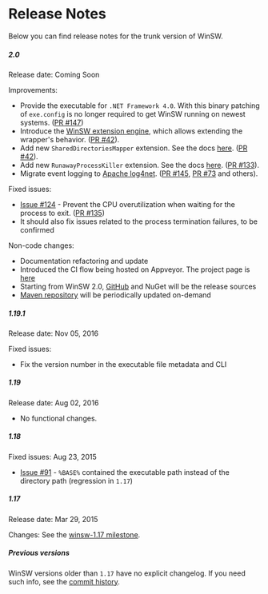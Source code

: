 Release Notes
====

Below you can find release notes for the trunk version of WinSW.

##### 2.0

Release date: Coming Soon

Improvements:
* Provide the executable for `.NET Framework 4.0`.
With this binary patching of `exe.config` is no longer required to get WinSW running on newest systems.
([PR #147](https://github.com/kohsuke/winsw/pull/147))
* Introduce the [WinSW extension engine](doc/extensions/extensions.md), which allows extending the wrapper's behavior.
([PR #42](https://github.com/kohsuke/winsw/pull/42)).
* Add new `SharedDirectoriesMapper` extension. See the docs [here](doc/extensions/sharedDirectoryMapper.md).
([PR #42](https://github.com/kohsuke/winsw/pull/42)).
* Add new `RunawayProcessKiller` extension. See the docs [here](doc/extensions/runawayProcessKiller.md).
([PR #133](https://github.com/kohsuke/winsw/pull/133)).
* Migrate event logging to [Apache log4net](https://logging.apache.org/log4net/). 
([PR #145](https://github.com/kohsuke/winsw/pull/145), [PR #73](https://github.com/kohsuke/winsw/pull/73) and others).

Fixed issues:
* [Issue #124](https://github.com/kohsuke/winsw/issues/124) - 
Prevent the CPU overutilization when waiting for the process to exit.
([PR #135](https://github.com/kohsuke/winsw/pull/135))
 * It should also fix issues related to the process termination failures, to be confirmed

Non-code changes:
* Documentation refactoring and update
* Introduced the CI flow being hosted on Appveyor. The project page is [here](https://ci.appveyor.com/project/oleg-nenashev/winsw)
* Starting from WinSW 2.0, [GitHub](https://github.com/kohsuke/winsw/releases) and NuGet will be the release sources
 * [Maven repository](http://repo.jenkins-ci.org/releases/com/sun/winsw/winsw/) will be periodically updated on-demand

##### 1.19.1

Release date: Nov 05, 2016

Fixed issues:

* Fix the version number in the executable file metadata and CLI

##### 1.19

Release date: Aug 02, 2016 

* No functional changes.

##### 1.18

Fixed issues: Aug 23, 2015

* [Issue #91](https://github.com/kohsuke/winsw/issues/91) - `%BASE%` contained the executable path instead of the directory path (regression in `1.17`)


##### 1.17

Release date: Mar 29, 2015

Changes: See the [winsw-1.17 milestone](https://github.com/kohsuke/winsw/milestone/1).

##### Previous versions

WinSW versions older than `1.17` have no explicit changelog.
If you need such info, see the [commit history](https://github.com/kohsuke/winsw/commits/master).
